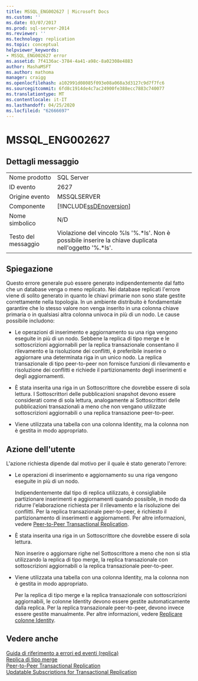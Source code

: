 ```yaml
---
title: MSSQL_ENG002627 | Microsoft Docs
ms.custom: ''
ms.date: 03/07/2017
ms.prod: sql-server-2014
ms.reviewer: ''
ms.technology: replication
ms.topic: conceptual
helpviewer_keywords:
- MSSQL_ENG002627 error
ms.assetid: 7f4136ac-3784-4a41-a98c-8a02308e4883
author: MashaMSFT
ms.author: mathoma
manager: craigg
ms.openlocfilehash: a102991d08085f093e08a068a3d3127c9d7f7fc6
ms.sourcegitcommit: 6fd8c1914de4c7ac24900fe388ecc7883c740077
ms.translationtype: MT
ms.contentlocale: it-IT
ms.lasthandoff: 04/25/2020
ms.locfileid: "62666697"
---
```

# <a name="mssql_eng002627"></a>MSSQL_ENG002627
    
## <a name="message-details"></a>Dettagli messaggio  
  
|||  
|-|-|  
|Nome prodotto|SQL Server|  
|ID evento|2627|  
|Origine evento|MSSQLSERVER|  
|Componente|[!INCLUDE[ssDEnoversion](../../includes/ssdenoversion-md.md)]|  
|Nome simbolico|N/D|  
|Testo del messaggio|Violazione del vincolo %ls '%.*ls'. Non è possibile inserire la chiave duplicata nell'oggetto '%.\*ls'.|  
  
## <a name="explanation"></a>Spiegazione  
 Questo errore generale può essere generato indipendentemente dal fatto che un database venga o meno replicato. Nei database replicati l'errore viene di solito generato in quanto le chiavi primarie non sono state gestite correttamente nella topologia. In un ambiente distribuito è fondamentale garantire che lo stesso valore non venga inserito in una colonna chiave primaria o in qualsiasi altra colonna univoca in più di un nodo. Le cause possibile includono:  
  
-   Le operazioni di inserimento e aggiornamento su una riga vengono eseguite in più di un nodo. Sebbene la replica di tipo merge e le sottoscrizioni aggiornabili per la replica transazionale consentano il rilevamento e la risoluzione dei conflitti, è preferibile inserire o aggiornare una determinata riga in un unico nodo. La replica transazionale di tipo peer-to-peer non fornisce funzioni di rilevamento e risoluzione dei conflitti e richiede il partizionamento degli inserimenti e degli aggiornamenti.  
  
-   È stata inserita una riga in un Sottoscrittore che dovrebbe essere di sola lettura. I Sottoscrittori delle pubblicazioni snapshot devono essere considerati come di sola lettura, analogamente ai Sottoscrittori delle pubblicazioni transazionali a meno che non vengano utilizzate sottoscrizioni aggiornabili o una replica transazione peer-to-peer.  
  
-   Viene utilizzata una tabella con una colonna Identity, ma la colonna non è gestita in modo appropriato.  
  
## <a name="user-action"></a>Azione dell'utente  
 L'azione richiesta dipende dal motivo per il quale è stato generato l'errore:  
  
-   Le operazioni di inserimento e aggiornamento su una riga vengono eseguite in più di un nodo.  
  
     Indipendentemente dal tipo di replica utilizzato, è consigliabile partizionare inserimenti e aggiornamenti quando possibile, in modo da ridurre l'elaborazione richiesta per il rilevamento e la risoluzione dei conflitti. Per la replica transazionale peer-to-peer, è richiesto il partizionamento di inserimenti e aggiornamenti. Per altre informazioni, vedere [Peer-to-Peer Transactional Replication](transactional/peer-to-peer-transactional-replication.md).  
  
-   È stata inserita una riga in un Sottoscrittore che dovrebbe essere di sola lettura.  
  
     Non inserire o aggiornare righe nel Sottoscrittore a meno che non si stia utilizzando la replica di tipo merge, la replica transazionale con sottoscrizioni aggiornabili o la replica transazionale peer-to-peer.  
  
-   Viene utilizzata una tabella con una colonna Identity, ma la colonna non è gestita in modo appropriato.  
  
     Per la replica di tipo merge e la replica transazionale con sottoscrizioni aggiornabili, le colonne Identity devono essere gestite automaticamente dalla replica. Per la replica transazionale peer-to-peer, devono invece essere gestite manualmente. Per altre informazioni, vedere [Replicare colonne Identity](publish/replicate-identity-columns.md).  
  
## <a name="see-also"></a>Vedere anche  
 [Guida di riferimento a errori ed eventi &#40;replica&#41;](errors-and-events-reference-replication.md)   
 [Replica di tipo merge](merge/merge-replication.md)   
 [Peer-to-Peer Transactional Replication](transactional/peer-to-peer-transactional-replication.md)   
 [Updatable Subscriptions for Transactional Replication](transactional/updatable-subscriptions-for-transactional-replication.md)  
  
  
